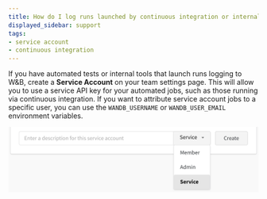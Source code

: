 ```yaml
---
title: How do I log runs launched by continuous integration or internal tools?
displayed_sidebar: support
tags:
- service account
- continuous integration
---
```

If you have automated tests or internal tools that launch runs logging to W&B, create a **Service Account** on your team settings page. This will allow you to use a service API key for your automated jobs, such as those running via continuous integration. If you want to attribute service account jobs to a specific user, you can use the `WANDB_USERNAME` or `WANDB_USER_EMAIL` environment variables.

![Create a service account on your team settings page for automated jobs](/images/track/common_questions_automate_runs.png)